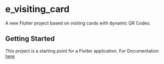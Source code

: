 # e_visiting_card

A new Flutter project based on visiting cards with dynamic QR Codes.

## Getting Started

This project is a starting point for a Flutter application.
For Documentation [here](https://drive.google.com/file/d/1xhScoxv2HvuMx0gOPWxRqGMxMLZKCGeA/view?usp=sharing)
